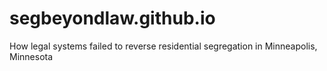 # segbeyondlaw.github.io
How legal systems failed to reverse residential segregation in Minneapolis, Minnesota 

